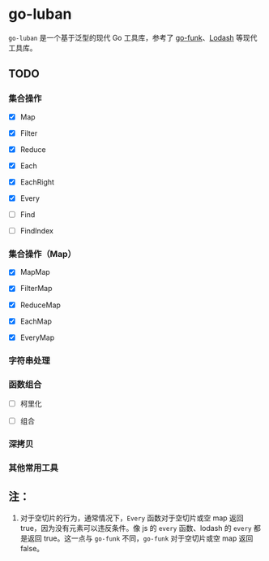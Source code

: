 # go-luban

`go-luban` 是一个基于泛型的现代 Go 工具库，参考了 [go-funk](https://github.com/thoas/go-funk)、[Lodash](https://www.lodashjs.com/) 等现代工具库。

## TODO

### 集合操作

- [x] Map
- [x] Filter
- [x] Reduce
- [x] Each
- [x] EachRight
- [x] Every


- [ ] Find
- [ ] FindIndex

### 集合操作（Map）

- [x] MapMap
- [x] FilterMap
- [x] ReduceMap
- [x] EachMap
- [x] EveryMap


### 字符串处理



### 函数组合

- [ ] 柯里化
- [ ] 组合



### 深拷贝

### 其他常用工具






## 注：

1. 对于空切片的行为，通常情况下，`Every` 函数对于空切片或空 map 返回 true，因为没有元素可以违反条件。像 js 的 `every` 函数、lodash 的 `every` 都是返回 true。这一点与 `go-funk` 不同，`go-funk` 对于空切片或空 map 返回 false。
